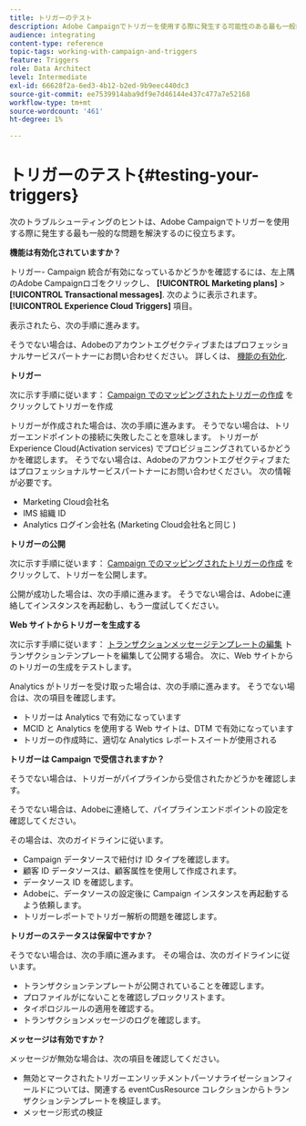 ```yaml
---
title: トリガーのテスト
description: Adobe Campaignでトリガーを使用する際に発生する可能性のある最も一般的な問題を解決するのに役立つトラブルシューティングのヒントを説明します。
audience: integrating
content-type: reference
topic-tags: working-with-campaign-and-triggers
feature: Triggers
role: Data Architect
level: Intermediate
exl-id: 66628f2a-6ed3-4b12-b2ed-9b9eec440dc3
source-git-commit: ee7539914aba9df9e7d46144e437c477a7e52168
workflow-type: tm+mt
source-wordcount: '461'
ht-degree: 1%

---
```


# トリガーのテスト{#testing-your-triggers}

次のトラブルシューティングのヒントは、Adobe Campaignでトリガーを使用する際に発生する最も一般的な問題を解決するのに役立ちます。

**機能は有効化されていますか？**

トリガー- Campaign 統合が有効になっているかどうかを確認するには、左上隅のAdobe Campaignロゴをクリックし、 **[!UICONTROL Marketing plans]** > **[!UICONTROL Transactional messages]**. 次のように表示されます。 **[!UICONTROL Experience Cloud Triggers]** 項目。

表示されたら、次の手順に進みます。

そうでない場合は、Adobeのアカウントエグゼクティブまたはプロフェッショナルサービスパートナーにお問い合わせください。 詳しくは、 [機能の有効化](../../integrating/using/configuring-triggers-in-experience-cloud.md#activating-the-functionality).

**トリガー**

次に示す手順に従います： [Campaign でのマッピングされたトリガーの作成](../../integrating/using/using-triggers-in-campaign.md#creating-a-mapped-trigger-in-campaign) をクリックしてトリガーを作成

トリガーが作成された場合は、次の手順に進みます。 そうでない場合は、トリガーエンドポイントの接続に失敗したことを意味します。 トリガーがExperience Cloud(Activation services) でプロビジョニングされているかどうかを確認します。 そうでない場合は、Adobeのアカウントエグゼクティブまたはプロフェッショナルサービスパートナーにお問い合わせください。 次の情報が必要です。

* Marketing Cloud会社名
* IMS 組織 ID
* Analytics ログイン会社名 (Marketing Cloud会社名と同じ )

**トリガーの公開**

次に示す手順に従います： [Campaign でのマッピングされたトリガーの作成](../../integrating/using/using-triggers-in-campaign.md#creating-a-mapped-trigger-in-campaign) をクリックして、トリガーを公開します。

公開が成功した場合は、次の手順に進みます。 そうでない場合は、Adobeに連絡してインスタンスを再起動し、もう一度試してください。

**Web サイトからトリガーを生成する**

次に示す手順に従います： [トランザクションメッセージテンプレートの編集](../../integrating/using/using-triggers-in-campaign.md#editing-the-transactional-message-template) トランザクションテンプレートを編集して公開する場合。 次に、Web サイトからのトリガーの生成をテストします。

Analytics がトリガーを受け取った場合は、次の手順に進みます。 そうでない場合は、次の項目を確認します。

* トリガーは Analytics で有効になっています
* MCID と Analytics を使用する Web サイトは、DTM で有効になっています
* トリガーの作成時に、適切な Analytics レポートスイートが使用される

**トリガーは Campaign で受信されますか？**

そうでない場合は、トリガーがパイプラインから受信されたかどうかを確認します。

そうでない場合は、Adobeに連絡して、パイプラインエンドポイントの設定を確認してください。

その場合は、次のガイドラインに従います。

* Campaign データソースで紐付け ID タイプを確認します。
* 顧客 ID データソースは、顧客属性を使用して作成されます。
* データソース ID を確認します。
* Adobeに、データソースの設定後に Campaign インスタンスを再起動するよう依頼します。
* トリガーレポートでトリガー解析の問題を確認します。

**トリガーのステータスは保留中ですか？**

そうでない場合は、次の手順に進みます。 その場合は、次のガイドラインに従います。

* トランザクションテンプレートが公開されていることを確認します。
* プロファイルがにないことを確認しブロックリストます。
* タイポロジルールの適用を確認する。
* トランザクションメッセージのログを確認します。

**メッセージは有効ですか？**

メッセージが無効な場合は、次の項目を確認してください。

* 無効とマークされたトリガーエンリッチメントパーソナライゼーションフィールドについては、関連する eventCusResource コレクションからトランザクションテンプレートを検証します。
* メッセージ形式の検証
